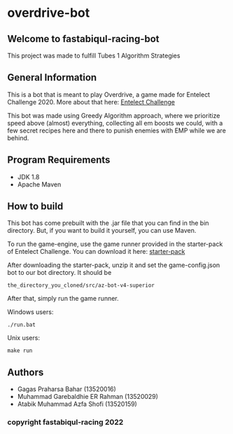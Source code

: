 # overdrive-bot

## Welcome to fastabiqul-racing-bot

This project was made to fulfill Tubes 1 Algorithm Strategies

## General Information

This is a bot that is meant to play Overdrive, a game made for Entelect Challenge 2020. More about that here: [Entelect Challenge](https://github.com/EntelectChallenge/2020-Overdrive)

This bot was made using Greedy Algorithm approach, where we prioritize speed above (almost) everything, collecting all em boosts we could, with a few secret recipes here and there to punish enemies with EMP while we are behind.

## Program Requirements

- JDK 1.8
- Apache Maven

## How to build

This bot has come prebuilt with the .jar file that you can find in the bin directory. But, if you want to build it yourself, you can use Maven.

To run the game-engine, use the game runner provided in the starter-pack of Entelect Challenge. You can download it here: [starter-pack](https://github.com/EntelectChallenge/2020-Overdrive/releases/tag/2020.3.4)

After downloading the starter-pack, unzip it and set the game-config.json bot to our bot directory. It should be

`the_directory_you_cloned/src/az-bot-v4-superior`

After that, simply run the game runner.

Windows users:

`./run.bat`

Unix users:

`make run`

## Authors

- Gagas Praharsa Bahar (13520016)
- Muhammad Garebaldhie ER Rahman (13520029)
- Atabik Muhammad Azfa Shofi (13520159)

### copyright fastabiqul-racing 2022
